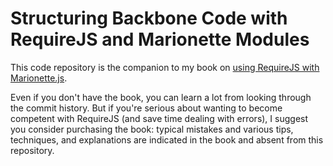 # Structuring Backbone Code with RequireJS and Marionette Modules

This code repository is the companion to my book on [using RequireJS with Marionette.js](https://leanpub.com/structuring-backbone-with-requirejs-and-marionette).

Even if you don't have the book, you can learn a lot from looking through the commit history. But if you're serious about wanting to become competent with RequireJS (and save time dealing with errors), I suggest you consider purchasing the book: typical mistakes and various tips, techniques, and explanations are indicated in the book and absent from this repository.